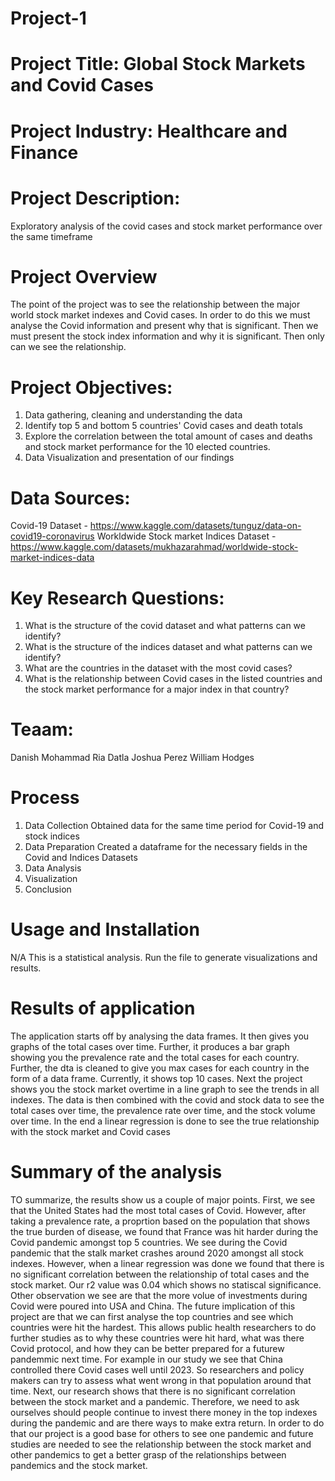 # Project-1

# Project Title: Global Stock Markets and Covid Cases

# Project Industry: Healthcare and Finance

# Project Description: 
Exploratory analysis of the covid cases and stock market performance over the same timeframe

# Project Overview
The point of the project was to see the relationship between the major world stock market indexes and Covid cases. In order to do this we must analyse the Covid information and present why that is significant. Then we must present the stock index information and  why it is significant. Then only can we see the relationship.

# Project Objectives:
1. Data gathering, cleaning and understanding the data
2. Identify top 5 and bottom 5 countries' Covid cases and death totals
3. Explore the correlation between the total amount of cases and deaths and stock market performance for the 10 elected countries.
4. Data Visualization and presentation of our findings

# Data Sources:
Covid-19 Dataset - https://www.kaggle.com/datasets/tunguz/data-on-covid19-coronavirus
Workldwide Stock market Indices Dataset - https://www.kaggle.com/datasets/mukhazarahmad/worldwide-stock-market-indices-data

# Key Research Questions:
1. What is the structure of the covid dataset and what patterns can we identify?
2. What is the structure of the indices dataset and what patterns can we identify?
3. What are the countries in the dataset with the most covid cases?
3. What is the relationship between Covid cases in the listed countries and the stock market performance for a major index in that country?

# Teaam: 
Danish Mohammad
Ria Datla
Joshua Perez
William Hodges

# Process

1. Data Collection
    Obtained data for the same time period for Covid-19 and stock indices
2. Data Preparation
    Created a dataframe for the necessary fields in  the Covid and Indices Datasets
3. Data Analysis
4. Visualization
5. Conclusion

# Usage and Installation
N/A This is a statistical analysis. Run the file to generate visualizations and results.

# Results of application
The application starts off by analysing the data frames. It then gives you graphs of the total cases over time. Further, it produces a bar graph showing you the prevalence rate and the total cases for each country. Further, the dta is cleaned to give you max cases for each country in the form of a data frame. Currently, it shows top 10 cases. Next the project shows you the stock market overtime in a line graph to see the trends in all indexes. The data is then combined with the covid and stock data to see the total cases over time, the prevalence rate over time, and the stock volume over time. In the end a linear regression is done to see the true relationship with the stock market and Covid cases

# Summary of the analysis
TO summarize, the results show us a couple of major points. First, we see that the United States had the most total cases of Covid. However, after taking a prevalence rate, a proprtion based on the population that shows the true burden of disease, we found that France was hit harder during the Covid pandemic amongst top 5 countries. We see during the Covid pandemic that the stalk market crashes around 2020 amongst all stock indexes. However, when a linear regression was done we found that there is no significant correlation between the relationship of total cases and the stock market. Our r2 value was 0.04 which shows no statiscal significance. Other observation we see are that the more volue of investments during Covid were poured into USA and China. The future implication of this project are that we can first analyse the top countries and see which countries were hit the hardest. This allows public health researchers to do further studies as to why these countries were hit hard, what was there Covid protocol, and how they can be better prepared for a futurew pandemmic next time. For example in our study we see that China controlled there Covid cases well until 2023. So researchers and policy makers can try to assess what went wrong in that population around that time. Next, our research shows that there is no significant correlation between the stock market and a pandemic. Therefore, we need to ask ourselves should people continue to invest there money in the top indexes during the pandemic and are there ways to make extra return. In order to do that our project is a good base for others to see one pandemic and future studies are needed to see the relationship between the stock market and other pandemics to get a better grasp of the relationships between pandemics and the stock market.
